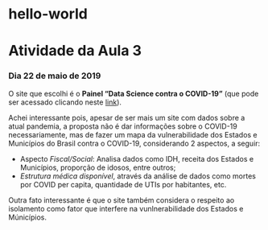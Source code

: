 # hello-world

# Atividade da Aula 3
### Dia 22 de maio de 2019

O site que escolhi é o **Painel “Data Science contra o COVID-19”** (que pode ser acessado clicando neste [link](https://dadoscontracovid19.wordpress.com)). 

Achei interessante pois, apesar de ser mais um site com dados sobre a atual pandemia, a proposta não é dar informações sobre o COVID-19 necessariamente, mas de fazer um mapa da vulnerabilidade dos Estados e Municípios do Brasil contra o COVID-19, considerando 2 aspectos, a seguir: 

- Aspecto *Fiscal/Social*: Analisa dados como IDH, receita dos Estados e Municípios, proporção de idosos, entre outros;
- *Estrutura médica disponível*, através da análise de dados como mortes por COVID per capita, quantidade de UTIs por habitantes, etc. 

Outra fato interessante é que o site também considera o respeito ao isolamento como fator que interfere na vunlnerabilidade dos Estados e Múnicípios. 
